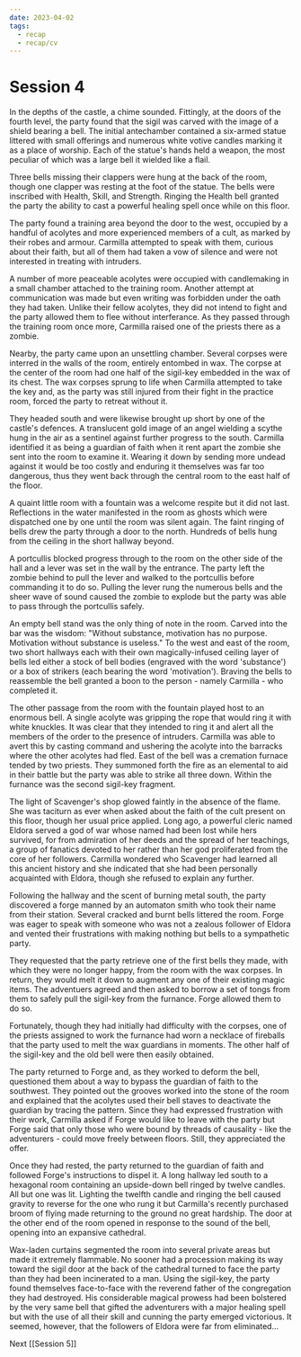```yaml
---
date: 2023-04-02
tags:
  - recap
  - recap/cv
---
```

# Session 4

In the depths of the castle, a chime sounded. Fittingly, at the doors of the fourth level, the party found that the sigil was carved with the image of a shield bearing a bell. The initial antechamber contained a six-armed statue littered with small offerings and numerous white votive candles marking it as a place of worship. Each of the statue's hands held a weapon, the most peculiar of which was a large bell it wielded like a flail.

Three bells missing their clappers were hung at the back of the room, though one clapper was resting at the foot of the statue. The bells were inscribed with Health, Skill, and Strength. Ringing the Health bell granted the party the ability to cast a powerful healing spell once while on this floor.

The party found a training area beyond the door to the west, occupied by a handful of acolytes and more experienced members of a cult, as marked by their robes and armour. Carmilla attempted to speak with them, curious about their faith, but all of them had taken a vow of silence and were not interested in treating with intruders.

A number of more peaceable acolytes were occupied with candlemaking in a small chamber attached to the training room. Another attempt at communication was made but even writing was forbidden under the oath they had taken. Unlike their fellow acolytes, they did not intend to fight and the party allowed them to flee without interferance. As they passed through the training room once more, Carmilla raised one of the priests there as a zombie.

Nearby, the party came upon an unsettling chamber. Several corpses were interred in the walls of the room, entirely entombed in wax. The corpse at the center of the room had one half of the sigil-key embedded in the wax of its chest. The wax corpses sprung to life when Carmilla attempted to take the key and, as the party was still injured from their fight in the practice room, forced the party to retreat without it.

They headed south and were likewise brought up short by one of the castle's defences. A translucent gold image of an angel wielding a scythe hung in the air as a sentinel against further progress to the south. Carmilla identified it as being a guardian of faith when it rent apart the zombie she sent into the room to examine it. Wearing it down by sending more undead against it would be too costly and enduring it themselves was far too dangerous, thus they went back through the central room to the east half of the floor.

A quaint little room with a fountain was a welcome respite but it did not last. Reflections in the water manifested in the room as ghosts which were dispatched one by one until the room was silent again. The faint ringing of bells drew the party through a door to the north. Hundreds of bells hung from the ceiling in the short hallway beyond.

A portcullis blocked progress through to the room on the other side of the hall and a lever was set in the wall by the entrance. The party left the zombie behind to pull the lever and walked to the portcullis before commanding it to do so. Pulling the lever rung the numerous bells and the sheer wave of sound caused the zombie to explode but the party was able to pass through the portcullis safely.

An empty bell stand was the only thing of note in the room. Carved into the bar was the wisdom: "Without substance, motivation has no purpose. Motivation without substance is useless." To the west and east of the room, two short hallways each with their own magically-infused ceiling layer of bells led either a stock of bell bodies (engraved with the word 'substance') or a box of strikers (each bearing the word 'motivation'). Braving the bells to reassemble the bell granted a boon to the person - namely Carmilla - who completed it.

The other passage from the room with the fountain played host to an enormous bell. A single acolyte was gripping the rope that would ring it with white knuckles. It was clear that they intended to ring it and alert all the members of the order to the presence of intruders. Carmilla was able to avert this by casting command and ushering the acolyte into the barracks where the other acolytes had fled. East of the bell was a cremation furnace tended by two priests. They summoned forth the fire as an elemental to aid in their battle but the party was able to strike all three down. Within the furnance was the second sigil-key fragment.

The light of Scavenger's shop glowed faintly in the absence of the flame. She was taciturn as ever when asked about the faith of the cult present on this floor, though her usual price applied. Long ago, a powerful cleric named Eldora served a god of war whose named had been lost while hers survived, for from admiration of her deeds and the spread of her teachings, a group of fanatics devoted to her rather than her god proliferated from the core of her followers. Carmilla wondered who Scavenger had learned all this ancient history and she indicated that she had been personally acquainted with Eldora, though she refused to explain any further.

Following the hallway and the scent of burning metal south, the party discovered a forge manned by an automaton smith who took their name from their station. Several cracked and burnt bells littered the room. Forge was eager to speak with someone who was not a zealous follower of Eldora and vented their frustrations with making nothing but bells to a sympathetic party.

They requested that the party retrieve one of the first bells they made, with which they were no longer happy, from the room with the wax corpses. In return, they would melt it down to augment any one of their existing magic items. The adventuers agreed and then asked to borrow a set of tongs from them to safely pull the sigil-key from the furnance. Forge allowed them to do so.

Fortunately, though they had initially had difficulty with the corpses, one of the priests assigned to work the furnance had worn a necklace of fireballs that the party used to melt the wax guardians in moments. The other half of the sigil-key and the old bell were then easily obtained.

The party returned to Forge and, as they worked to deform the bell, questioned them about a way to bypass the guardian of faith to the southwest. They pointed out the grooves worked into the stone of the room and explained that the acolytes used their bell staves to deactivate the guardian by tracing the pattern. Since they had expressed frustration with their work, Carmilla asked if Forge would like to leave with the party but Forge said that only those who were bound by threads of causality - like the adventurers - could move freely between floors. Still, they appreciated the offer.

Once they had rested, the party returned to the guardian of faith and followed Forge's instructions to dispel it. A long hallway led south to a hexagonal room containing an upside-down bell ringed by twelve candles. All but one was lit. Lighting the twelfth candle and ringing the bell caused gravity to reverse for the one who rung it but Carmilla's recently purchased broom of flying made returning to the ground no great hardship. The door at the other end of the room opened in response to the sound of the bell, opening into an expansive cathedral.

Wax-laden curtains segmented the room into several private areas but made it extremely flammable. No sooner had a procession making its way toward the sigil door at the back of the cathedral turned to face the party than they had been incinerated to a man. Using the sigil-key, the party found themselves face-to-face with the reverend father of the congregation they had destroyed. His considerable magical prowess had been bolstered by the very same bell that gifted the adventurers with a major healing spell but with the use of all their skill and cunning the party emerged victorious. It seemed, however, that the followers of Eldora were far from eliminated...

Next
[[Session 5]]
